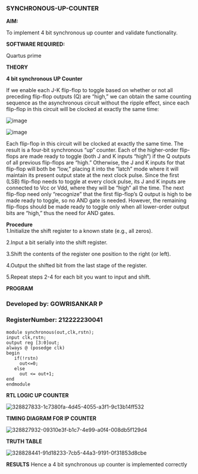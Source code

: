 ### SYNCHRONOUS-UP-COUNTER

**AIM:**

To implement 4 bit synchronous up counter and validate functionality.

**SOFTWARE REQUIRED:**

Quartus prime

**THEORY**

**4 bit synchronous UP Counter**

If we enable each J-K flip-flop to toggle based on whether or not all preceding flip-flop outputs (Q) are “high,” we can obtain the same counting sequence as the asynchronous circuit without the ripple effect, since each flip-flop in this circuit will be clocked at exactly the same time:

![image](https://github.com/naavaneetha/SYNCHRONOUS-UP-COUNTER/assets/154305477/d5db3fa0-e413-404c-b80e-b2f39d82e7e8)


![image](https://github.com/naavaneetha/SYNCHRONOUS-UP-COUNTER/assets/154305477/52cb61eb-d04b-442d-810c-31185a68410b)

Each flip-flop in this circuit will be clocked at exactly the same time.
The result is a four-bit synchronous “up” counter. Each of the higher-order flip-flops are made ready to toggle (both J and K inputs “high”) if the Q outputs of all previous flip-flops are “high.”
Otherwise, the J and K inputs for that flip-flop will both be “low,” placing it into the “latch” mode where it will maintain its present output state at the next clock pulse.
Since the first (LSB) flip-flop needs to toggle at every clock pulse, its J and K inputs are connected to Vcc or Vdd, where they will be “high” all the time.
The next flip-flop need only “recognize” that the first flip-flop’s Q output is high to be made ready to toggle, so no AND gate is needed.
However, the remaining flip-flops should be made ready to toggle only when all lower-order output bits are “high,” thus the need for AND gates.

**Procedure**  
1.Initialize the shift register to a known state (e.g., all zeros).  

2.Input a bit serially into the shift register.  

3.Shift the contents of the register one position to the right (or left).  

4.Output the shifted bit from the last stage of the register.  

5.Repeat steps 2-4 for each bit you want to input and shift.  

**PROGRAM**
 
### Developed by: GOWRISANKAR P
### RegisterNumber: 212222230041  
```
module synchronous(out,clk,rstn);
input clk,rstn;
output reg [3:0]out;
always @ (posedge clk)
begin
   if(!rstn)
     out<=0;
   else 
     out <= out+1;
end
endmodule
```
**RTL LOGIC UP COUNTER**


![328827833-1c7380fa-4d45-4055-a3f1-9c13b14ff532](https://github.com/Roshini2201/SYNCHRONOUS-UP-COUNTER/assets/154105318/a22cce38-dc80-4203-a5ea-a9f0f48b0211)

**TIMING DIAGRAM FOR IP COUNTER**

![328827932-09310e3f-b1c7-4e99-a0f4-008db5f129d4](https://github.com/Roshini2201/SYNCHRONOUS-UP-COUNTER/assets/154105318/5e60781d-3c32-412c-a65e-82ece30b23eb)


**TRUTH TABLE**

![328828441-91d18233-7cb5-44a3-9191-0f31853d8cbe](https://github.com/Roshini2201/SYNCHRONOUS-UP-COUNTER/assets/154105318/066eda16-0af2-4a23-9cd9-475e8b41f476)


**RESULTS**
Hence a 4 bit synchronous up counter is implemented correctly
